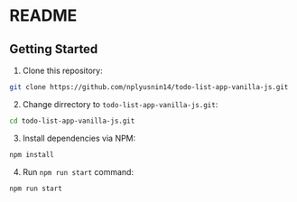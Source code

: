 # README

## Getting Started

1. Clone this repository:
```bash
git clone https://github.com/nplyusnin14/todo-list-app-vanilla-js.git
```

2. Change dirrectory to `todo-list-app-vanilla-js.git`:
```bash
cd todo-list-app-vanilla-js.git
```

3. Install dependencies via NPM:
```bash
npm install
```

4. Run `npm run start` command:
```
npm run start
```